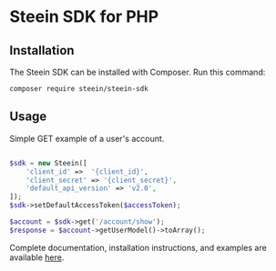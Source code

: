 # Steein SDK for PHP

## Installation

The Steein SDK can be installed with Composer. Run this command:

```
composer require steein/steein-sdk
```

## Usage

Simple GET example of a user's account.

```php

$sdk = new Steein([
    'client_id' =>  '{client_id}',
    'client_secret' => '{client_secret}',
    'default_api_version' => 'v2.0',
]);
$sdk->setDefaultAccessToken($accessToken);

$account = $sdk->get('/account/show');
$response = $account->getUserModel()->toArray();
```

Complete documentation, installation instructions, and examples are available [here](https://www.steein.ru/developers/docs/overview).


